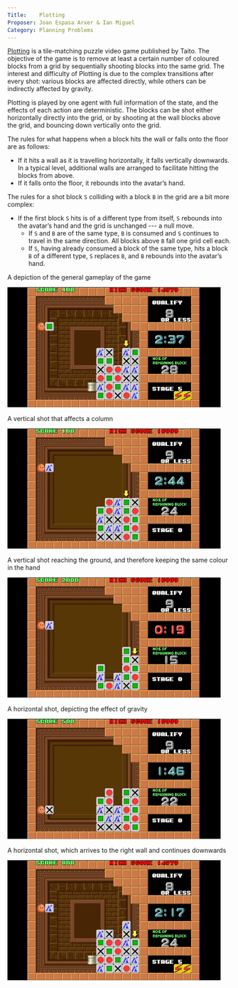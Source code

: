 ```yaml
---
Title:    Plotting
Proposer: Joan Espasa Arxer & Ian Miguel
Category: Planning Problems
---
```


[Plotting](https://en.wikipedia.org/wiki/Plotting_(video_game)) is a tile-matching puzzle video game published by Taito. The objective of the game is to remove at least a certain number of coloured blocks from a grid by sequentially shooting blocks into the same grid. The interest and difficulty of Plotting is due to the complex transitions after every shot: various blocks are affected directly, while others can be indirectly affected by gravity.
 
Plotting is played by one agent with full information of the state, and the effects of each action are deterministic. The blocks can be shot either horizontally directly into the grid, or by shooting at the wall blocks above the grid, and bouncing down vertically onto the grid.

The rules for what happens when a block hits the wall or falls onto the floor are as follows:

* If it hits a wall as it is travelling horizontally, it falls vertically downwards. In a typical level, additional walls are arranged to facilitate hitting the blocks from above.
* If it falls onto the floor, it rebounds into the avatar’s hand.

The rules for a shot block `S` colliding with a block `B` in the grid are a bit more complex:

* If the first block `S` hits is of a different type from itself, `S` rebounds into the avatar’s hand and the grid is unchanged --- a null move.
    *  If `S` and `B` are of the same type, `B` is consumed and `S` continues to travel in the same direction. All blocks above `B` fall one grid cell each.
    *  If `S`, having already consumed a block of the same type, hits a block `B` of a different type, `S` replaces `B`, and `B` rebounds into the avatar’s hand.

A depiction of the general gameplay of the game

![Gameplay](assets/gameplay.gif "General Gameplay")

A vertical shot that affects a column

![Gameplay](assets/vertical_shot.gif "Vertical Shot")

A vertical shot reaching the ground, and therefore keeping the same colour in the hand

![Gameplay](assets/vertical_and_ground.gif "Vertical Shot that reaches the ground")

A horizontal shot, depicting the effect of gravity

![Gameplay](assets/horizontal_shot.gif "Horizontal Shot")

A horizontal shot, which arrives to the right wall and continues downwards

![Gameplay](assets/horizontal_and_down.gif "Horizontal Shot that reaches the wall")
